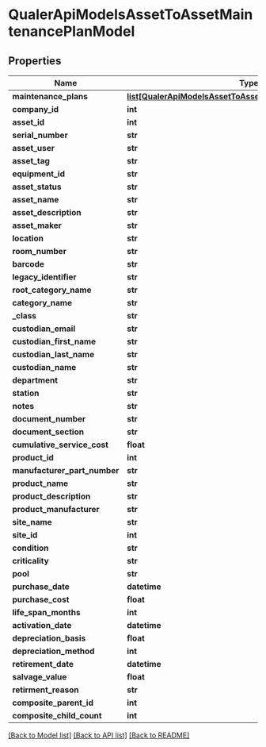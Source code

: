 # QualerApiModelsAssetToAssetMaintenancePlanModel

## Properties
Name | Type | Description | Notes
------------ | ------------- | ------------- | -------------
**maintenance_plans** | [**list[QualerApiModelsAssetToAssetMaintenancePlanResponse]**](QualerApiModelsAssetToAssetMaintenancePlanResponse.md) |  | [optional] 
**company_id** | **int** |  | [optional] 
**asset_id** | **int** |  | [optional] 
**serial_number** | **str** |  | [optional] 
**asset_user** | **str** |  | [optional] 
**asset_tag** | **str** |  | [optional] 
**equipment_id** | **str** |  | [optional] 
**asset_status** | **str** |  | [optional] 
**asset_name** | **str** |  | [optional] 
**asset_description** | **str** |  | [optional] 
**asset_maker** | **str** |  | [optional] 
**location** | **str** |  | [optional] 
**room_number** | **str** |  | [optional] 
**barcode** | **str** |  | [optional] 
**legacy_identifier** | **str** |  | [optional] 
**root_category_name** | **str** |  | [optional] 
**category_name** | **str** |  | [optional] 
**_class** | **str** |  | [optional] 
**custodian_email** | **str** |  | [optional] 
**custodian_first_name** | **str** |  | [optional] 
**custodian_last_name** | **str** |  | [optional] 
**custodian_name** | **str** |  | [optional] 
**department** | **str** |  | [optional] 
**station** | **str** |  | [optional] 
**notes** | **str** |  | [optional] 
**document_number** | **str** |  | [optional] 
**document_section** | **str** |  | [optional] 
**cumulative_service_cost** | **float** |  | [optional] 
**product_id** | **int** |  | [optional] 
**manufacturer_part_number** | **str** |  | [optional] 
**product_name** | **str** |  | [optional] 
**product_description** | **str** |  | [optional] 
**product_manufacturer** | **str** |  | [optional] 
**site_name** | **str** |  | [optional] 
**site_id** | **int** |  | [optional] 
**condition** | **str** |  | [optional] 
**criticality** | **str** |  | [optional] 
**pool** | **str** |  | [optional] 
**purchase_date** | **datetime** |  | [optional] 
**purchase_cost** | **float** |  | [optional] 
**life_span_months** | **int** |  | [optional] 
**activation_date** | **datetime** |  | [optional] 
**depreciation_basis** | **float** |  | [optional] 
**depreciation_method** | **int** |  | [optional] 
**retirement_date** | **datetime** |  | [optional] 
**salvage_value** | **float** |  | [optional] 
**retirment_reason** | **str** |  | [optional] 
**composite_parent_id** | **int** |  | [optional] 
**composite_child_count** | **int** |  | [optional] 

[[Back to Model list]](../README.md#documentation-for-models) [[Back to API list]](../README.md#documentation-for-api-endpoints) [[Back to README]](../README.md)

